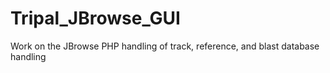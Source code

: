# Tripal_JBrowse_GUI
Work on the JBrowse PHP handling of track, reference, and blast database handling
